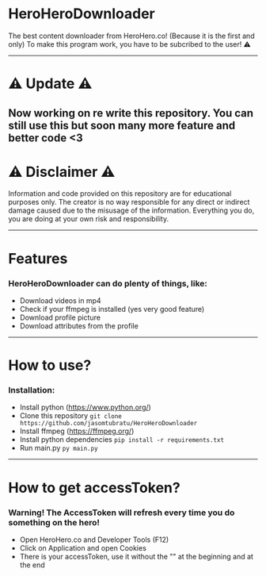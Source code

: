 # HeroHeroDownloader
The best content downloader from HeroHero.co! (Because it is the first and only)
To make this program work, you have to be subcribed to the user! ⚠️

--------------------
# ⚠️ Update ⚠️
Now working on re write this repository. You can still use this but soon many more feature and better code <3 
--------------------
# ⚠️ Disclaimer ⚠️
Information and code provided on this repository are for educational purposes only. The creator is no way responsible for any direct or indirect damage caused due to the misusage of the information. Everything you do, you are doing at your own risk and responsibility.

--------------------

# Features
### HeroHeroDownloader can do plenty of things, like:
- Download videos in mp4
- Check if your ffmpeg is installed (yes very good feature)
- Download profile picture
- Download attributes from the profile 

--------------------

# How to use?
### Installation:
- Install python (https://www.python.org/)
- Clone this repository
`git clone https://github.com/jasomtubratu/HeroHeroDownloader`
- Install ffmpeg (https://ffmpeg.org/)
- Install python dependencies
`pip install -r requirements.txt`
- Run main.py
`py main.py`

--------------------

# How to get accessToken? 
### Warning! The AccessToken will refresh every time you do something on the hero!
- Open HeroHero.co and Developer Tools (F12)
- Click on Application and open Cookies
- There is your accessToken, use it without the "" at the beginning and at the end
